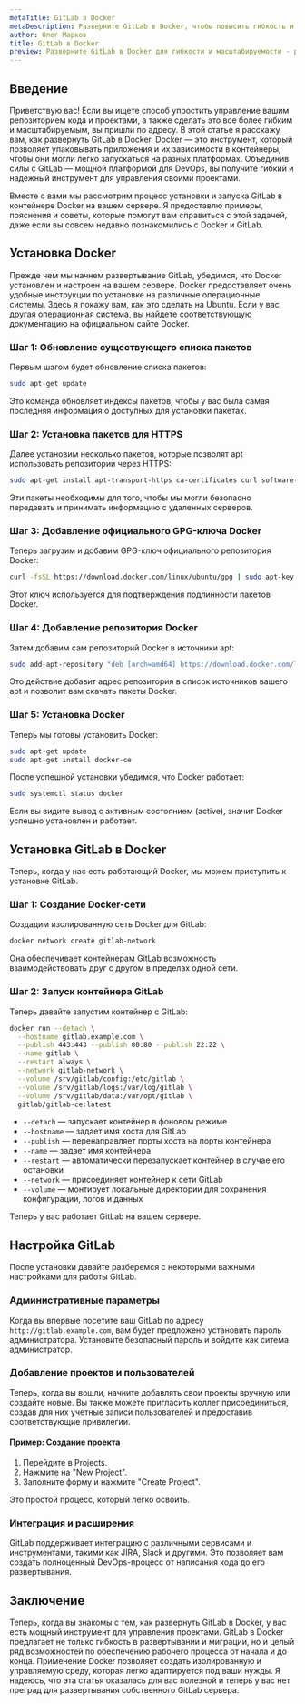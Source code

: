 ```yaml
---
metaTitle: GitLab в Docker
metaDescription: Разверните GitLab в Docker, чтобы повысить гибкость и масштабируемость вашей среды разработки - узнайте как настроить и использовать различные функции GitLab для управления проектами
author: Олег Марков
title: GitLab в Docker
preview: Разверните GitLab в Docker для гибкости и масштабируемости - руководство по настройке и использованию
---
```


## Введение

Приветствую вас! Если вы ищете способ упростить управление вашим репозиторием кода и проектами, а также сделать это все более гибким и масштабируемым, вы пришли по адресу. В этой статье я расскажу вам, как развернуть GitLab в Docker. Docker — это инструмент, который позволяет упаковывать приложения и их зависимости в контейнеры, чтобы они могли легко запускаться на разных платформах. Объединив силы с GitLab — мощной платформой для DevOps, вы получите гибкий и надежный инструмент для управления своими проектами.

Вместе с вами мы рассмотрим процесс установки и запуска GitLab в контейнере Docker на вашем сервере. Я предоставлю примеры, пояснения и советы, которые помогут вам справиться с этой задачей, даже если вы совсем недавно познакомились с Docker и GitLab.

## Установка Docker

Прежде чем мы начнем развертывание GitLab, убедимся, что Docker установлен и настроен на вашем сервере. Docker предоставляет очень удобные инструкции по установке на различные операционные системы. Здесь я покажу вам, как это сделать на Ubuntu. Если у вас другая операционная система, вы найдете соответствующую документацию на официальном сайте Docker.

### Шаг 1: Обновление существующего списка пакетов

Первым шагом будет обновление списка пакетов:

```bash
sudo apt-get update
```

Это команда обновляет индексы пакетов, чтобы у вас была самая последняя информация о доступных для установки пакетах.

### Шаг 2: Установка пакетов для HTTPS

Далее установим несколько пакетов, которые позволят apt использовать репозитории через HTTPS:

```bash
sudo apt-get install apt-transport-https ca-certificates curl software-properties-common
```

Эти пакеты необходимы для того, чтобы мы могли безопасно передавать и принимать информацию с удаленных серверов.

### Шаг 3: Добавление официального GPG-ключа Docker

Теперь загрузим и добавим GPG-ключ официального репозитория Docker:

```bash
curl -fsSL https://download.docker.com/linux/ubuntu/gpg | sudo apt-key add -
```

Этот ключ используется для подтверждения подлинности пакетов Docker.

### Шаг 4: Добавление репозитория Docker

Затем добавим сам репозиторий Docker в источники apt:

```bash
sudo add-apt-repository "deb [arch=amd64] https://download.docker.com/linux/ubuntu $(lsb_release -cs) stable"
```

Это действие добавит адрес репозитория в список источников вашего apt и позволит вам скачать пакеты Docker.

### Шаг 5: Установка Docker

Теперь мы готовы установить Docker:

```bash
sudo apt-get update
sudo apt-get install docker-ce
```

После успешной установки убедимся, что Docker работает:

```bash
sudo systemctl status docker
```

Если вы видите вывод с активным состоянием (active), значит Docker успешно установлен и работает.

## Установка GitLab в Docker

Теперь, когда у нас есть работающий Docker, мы можем приступить к установке GitLab.

### Шаг 1: Создание Docker-сети

Создадим изолированную сеть Docker для GitLab:

```bash
docker network create gitlab-network
```

Она обеспечивает контейнерам GitLab возможность взаимодействовать друг с другом в пределах одной сети.

### Шаг 2: Запуск контейнера GitLab

Теперь давайте запустим контейнер с GitLab:

```bash
docker run --detach \
  --hostname gitlab.example.com \
  --publish 443:443 --publish 80:80 --publish 22:22 \
  --name gitlab \
  --restart always \
  --network gitlab-network \
  --volume /srv/gitlab/config:/etc/gitlab \
  --volume /srv/gitlab/logs:/var/log/gitlab \
  --volume /srv/gitlab/data:/var/opt/gitlab \
  gitlab/gitlab-ce:latest
```

- `--detach` — запускает контейнер в фоновом режиме
- `--hostname` — задает имя хоста для GitLab
- `--publish` — перенаправляет порты хоста на порты контейнера
- `--name` — задает имя контейнера
- `--restart` — автоматически перезапускает контейнер в случае его остановки
- `--network` — присоединяет контейнер к сети GitLab
- `--volume` — монтирует локальные директории для сохранения конфигурации, логов и данных

Теперь у вас работает GitLab на вашем сервере.

## Настройка GitLab

После установки давайте разберемся с некоторыми важными настройками для работы GitLab.

### Административные параметры

Когда вы впервые посетите ваш GitLab по адресу `http://gitlab.example.com`, вам будет предложено установить пароль администратора. Установите безопасный пароль и войдите как ситема администратор.

### Добавление проектов и пользователей

Теперь, когда вы вошли, начните добавлять свои проекты вручную или создайте новые. Вы также можете пригласить коллег присоединиться, создав для них учетные записи пользователей и предоставив соответствующие привилегии.

#### Пример: Создание проекта

1. Перейдите в Projects.
2. Нажмите на "New Project".
3. Заполните форму и нажмите "Create Project".

Это простой процесс, который легко освоить.

### Интеграция и расширения

GitLab поддерживает интеграцию с различными сервисами и инструментами, такими как JIRA, Slack и другими. Это позволяет вам создать полноценный DevOps-процесс от написания кода до его развертывания.

## Заключение

Теперь, когда вы знакомы с тем, как развернуть GitLab в Docker, у вас есть мощный инструмент для управления проектами. GitLab в Docker предлагает не только гибкость в развертывании и миграции, но и целый ряд возможностей по обеспечению рабочего процесса от начала и до конца. Применение Docker позволяет создать изолированную и управляемую среду, которая легко адаптируется под ваши нужды. Я надеюсь, что эта статья оказалась для вас полезной и теперь у вас нет преград для развертывания собственного GitLab сервера.